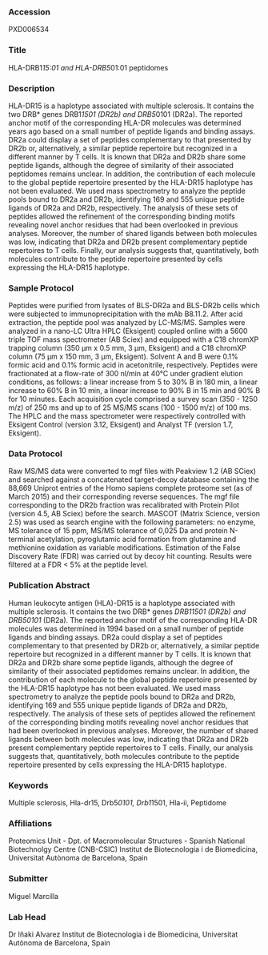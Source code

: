### Accession
PXD006534

### Title
HLA-DRB1*15:01 and HLA-DRB5*01:01 peptidomes

### Description
HLA-DR15 is a haplotype associated with multiple sclerosis. It contains the two DRB* genes DRB1*1501 (DR2b) and DRB5*0101 (DR2a). The reported anchor motif of the corresponding HLA-DR molecules was determined years ago based on a small number of peptide ligands and binding assays. DR2a could display a set of peptides complementary to that presented by DR2b or, alternatively, a similar peptide repertoire but recognized in a different manner by T cells. It is known that DR2a and DR2b share some peptide ligands, although the degree of similarity of their associated peptidomes remains unclear. In addition, the contribution of each molecule to the global peptide repertoire presented by the HLA-DR15 haplotype has not been evaluated. We used mass spectrometry to analyze the peptide pools bound to DR2a and DR2b, identifying 169 and 555 unique peptide ligands of DR2a and DR2b, respectively. The analysis of these sets of peptides allowed the refinement of the corresponding binding motifs revealing novel anchor residues that had been overlooked in previous analyses. Moreover, the number of shared ligands between both molecules was low, indicating that DR2a and DR2b present complementary peptide repertoires to T cells. Finally, our analysis suggests that, quantitatively, both molecules contribute to the peptide repertoire presented by cells expressing the HLA-DR15 haplotype.

### Sample Protocol
Peptides were purified from lysates of BLS-DR2a and BLS-DR2b cells which were subjected to immunoprecipitation with the mAb B8.11.2. After acid extraction, the peptide pool was analyzed by LC-MS/MS. Samples were analyzed in a nano-LC Ultra HPLC (Eksigent) coupled online with a 5600 triple TOF mass spectrometer (AB Sciex) and equipped with a C18 chromXP trapping column (350 µm x 0.5 mm, 3 µm, Eksigent) and a C18 chromXP column (75 µm x 150 mm, 3 µm, Eksigent). Solvent A and B were 0.1% formic acid and 0.1% formic acid in acetonitrile, respectively. Peptides were fractionated at a flow-rate of 300 nl/min at 40°C under gradient elution conditions, as follows: a linear increase from 5 to 30% B in 180 min, a linear increase to 60% B in 10 min, a linear increase to 90% B in 15 min and 90% B for 10 minutes. Each acquisition cycle comprised a survey scan (350 - 1250 m/z) of 250 ms and up to of 25 MS/MS scans (100 - 1500 m/z) of 100 ms. The HPLC and the mass spectrometer were respectively controlled with Eksigent Control (version 3.12, Eksigent) and Analyst TF (version 1.7, Eksigent).

### Data Protocol
Raw MS/MS data were converted to mgf files with Peakview 1.2 (AB SCiex) and searched against a concatenated target-decoy database containing the 88,669 Uniprot entries of the Homo sapiens complete proteome set (as of March 2015) and their corresponding reverse sequences. The mgf file corresponding to the DR2b fraction was recalibrated with Protein Pilot (version 4.5, AB Sciex) before the search. MASCOT (Matrix Science, version 2.5) was used as search engine with the following parameters: no enzyme, MS tolerance of 15 ppm, MS/MS tolerance of 0,025 Da and protein N-terminal acetylation, pyroglutamic acid formation from glutamine and methionine oxidation as variable modifications. Estimation of the False Discovery Rate (FDR) was carried out by decoy hit counting. Results were filtered at a FDR < 5% at the peptide level.

### Publication Abstract
Human leukocyte antigen (HLA)-DR15 is a haplotype associated with multiple sclerosis. It contains the two DRB* genes <i>DRB1</i>*<i>1501</i> (DR2b) and <i>DRB5</i>*<i>0101</i> (DR2a). The reported anchor motif of the corresponding HLA-DR molecules was determined in 1994 based on a small number of peptide ligands and binding assays. DR2a could display a set of peptides complementary to that presented by DR2b or, alternatively, a similar peptide repertoire but recognized in a different manner by T cells. It is known that DR2a and DR2b share some peptide ligands, although the degree of similarity of their associated peptidomes remains unclear. In addition, the contribution of each molecule to the global peptide repertoire presented by the HLA-DR15 haplotype has not been evaluated. We used mass spectrometry to analyze the peptide pools bound to DR2a and DR2b, identifying 169 and 555 unique peptide ligands of DR2a and DR2b, respectively. The analysis of these sets of peptides allowed the refinement of the corresponding binding motifs revealing novel anchor residues that had been overlooked in previous analyses. Moreover, the number of shared ligands between both molecules was low, indicating that DR2a and DR2b present complementary peptide repertoires to T cells. Finally, our analysis suggests that, quantitatively, both molecules contribute to the peptide repertoire presented by cells expressing the HLA-DR15 haplotype.

### Keywords
Multiple sclerosis, Hla-dr15, Drb5*0101, Drb1*1501, Hla-ii, Peptidome

### Affiliations
Proteomics Unit - Dpt. of Macromolecular Structures - Spanish National Biotechnolgy Centre (CNB-CSIC)
Institut de Biotecnologia i de Biomedicina, Universitat Autònoma de Barcelona, Spain

### Submitter
Miguel Marcilla

### Lab Head
Dr Iñaki Alvarez
Institut de Biotecnologia i de Biomedicina, Universitat Autònoma de Barcelona, Spain


